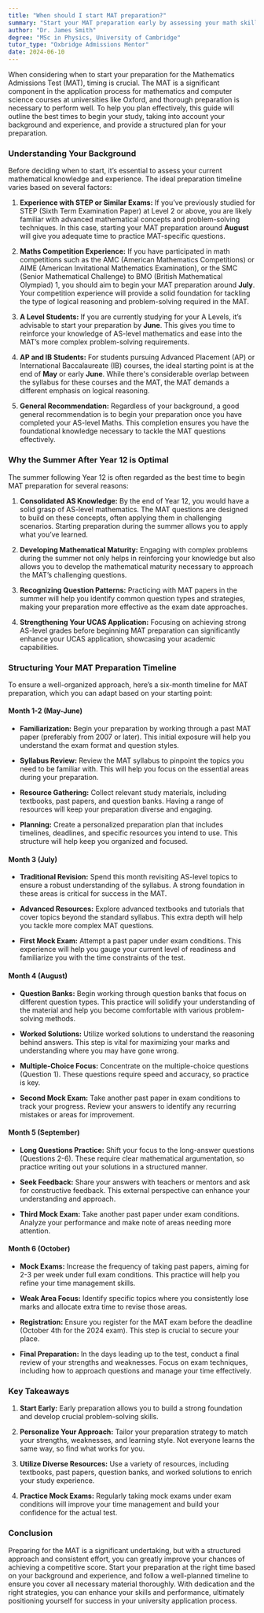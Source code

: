 ```yaml
---
title: "When should I start MAT preparation?"
summary: "Start your MAT preparation early by assessing your math skills and creating a structured study plan to excel in university applications."
author: "Dr. James Smith"
degree: "MSc in Physics, University of Cambridge"
tutor_type: "Oxbridge Admissions Mentor"
date: 2024-06-10
---
```


When considering when to start your preparation for the Mathematics Admissions Test (MAT), timing is crucial. The MAT is a significant component in the application process for mathematics and computer science courses at universities like Oxford, and thorough preparation is necessary to perform well. To help you plan effectively, this guide will outline the best times to begin your study, taking into account your background and experience, and provide a structured plan for your preparation.

### Understanding Your Background

Before deciding when to start, it’s essential to assess your current mathematical knowledge and experience. The ideal preparation timeline varies based on several factors:

1. **Experience with STEP or Similar Exams:**
   If you’ve previously studied for STEP (Sixth Term Examination Paper) at Level 2 or above, you are likely familiar with advanced mathematical concepts and problem-solving techniques. In this case, starting your MAT preparation around **August** will give you adequate time to practice MAT-specific questions.

2. **Maths Competition Experience:**
   If you have participated in math competitions such as the AMC (American Mathematics Competitions) or AIME (American Invitational Mathematics Examination), or the SMC (Senior Mathematical Challenge) to BMO (British Mathematical Olympiad) 1, you should aim to begin your MAT preparation around **July**. Your competition experience will provide a solid foundation for tackling the type of logical reasoning and problem-solving required in the MAT.

3. **A Level Students:**
   If you are currently studying for your A Levels, it’s advisable to start your preparation by **June**. This gives you time to reinforce your knowledge of AS-level mathematics and ease into the MAT’s more complex problem-solving requirements.

4. **AP and IB Students:**
   For students pursuing Advanced Placement (AP) or International Baccalaureate (IB) courses, the ideal starting point is at the end of **May** or early **June**. While there's considerable overlap between the syllabus for these courses and the MAT, the MAT demands a different emphasis on logical reasoning.

5. **General Recommendation:**
   Regardless of your background, a good general recommendation is to begin your preparation once you have completed your AS-level Maths. This completion ensures you have the foundational knowledge necessary to tackle the MAT questions effectively.

### Why the Summer After Year 12 is Optimal

The summer following Year 12 is often regarded as the best time to begin MAT preparation for several reasons:

1. **Consolidated AS Knowledge:**
   By the end of Year 12, you would have a solid grasp of AS-level mathematics. The MAT questions are designed to build on these concepts, often applying them in challenging scenarios. Starting preparation during the summer allows you to apply what you’ve learned.

2. **Developing Mathematical Maturity:**
   Engaging with complex problems during the summer not only helps in reinforcing your knowledge but also allows you to develop the mathematical maturity necessary to approach the MAT’s challenging questions.

3. **Recognizing Question Patterns:**
   Practicing with MAT papers in the summer will help you identify common question types and strategies, making your preparation more effective as the exam date approaches.

4. **Strengthening Your UCAS Application:**
   Focusing on achieving strong AS-level grades before beginning MAT preparation can significantly enhance your UCAS application, showcasing your academic capabilities.

### Structuring Your MAT Preparation Timeline

To ensure a well-organized approach, here’s a six-month timeline for MAT preparation, which you can adapt based on your starting point:

#### Month 1-2 (May-June)

- **Familiarization:**
  Begin your preparation by working through a past MAT paper (preferably from 2007 or later). This initial exposure will help you understand the exam format and question styles.

- **Syllabus Review:**
  Review the MAT syllabus to pinpoint the topics you need to be familiar with. This will help you focus on the essential areas during your preparation.

- **Resource Gathering:**
  Collect relevant study materials, including textbooks, past papers, and question banks. Having a range of resources will keep your preparation diverse and engaging.

- **Planning:**
  Create a personalized preparation plan that includes timelines, deadlines, and specific resources you intend to use. This structure will help keep you organized and focused.

#### Month 3 (July)

- **Traditional Revision:**
  Spend this month revisiting AS-level topics to ensure a robust understanding of the syllabus. A strong foundation in these areas is critical for success in the MAT.

- **Advanced Resources:**
  Explore advanced textbooks and tutorials that cover topics beyond the standard syllabus. This extra depth will help you tackle more complex MAT questions.

- **First Mock Exam:**
  Attempt a past paper under exam conditions. This experience will help you gauge your current level of readiness and familiarize you with the time constraints of the test.

#### Month 4 (August)

- **Question Banks:**
  Begin working through question banks that focus on different question types. This practice will solidify your understanding of the material and help you become comfortable with various problem-solving methods.

- **Worked Solutions:**
  Utilize worked solutions to understand the reasoning behind answers. This step is vital for maximizing your marks and understanding where you may have gone wrong.

- **Multiple-Choice Focus:**
  Concentrate on the multiple-choice questions (Question 1). These questions require speed and accuracy, so practice is key.

- **Second Mock Exam:**
  Take another past paper in exam conditions to track your progress. Review your answers to identify any recurring mistakes or areas for improvement.

#### Month 5 (September)

- **Long Questions Practice:**
  Shift your focus to the long-answer questions (Questions 2-6). These require clear mathematical argumentation, so practice writing out your solutions in a structured manner.

- **Seek Feedback:**
  Share your answers with teachers or mentors and ask for constructive feedback. This external perspective can enhance your understanding and approach.

- **Third Mock Exam:**
  Take another past paper under exam conditions. Analyze your performance and make note of areas needing more attention.

#### Month 6 (October)

- **Mock Exams:**
  Increase the frequency of taking past papers, aiming for 2-3 per week under full exam conditions. This practice will help you refine your time management skills.

- **Weak Area Focus:**
  Identify specific topics where you consistently lose marks and allocate extra time to revise those areas.

- **Registration:**
  Ensure you register for the MAT exam before the deadline (October 4th for the 2024 exam). This step is crucial to secure your place.

- **Final Preparation:**
  In the days leading up to the test, conduct a final review of your strengths and weaknesses. Focus on exam techniques, including how to approach questions and manage your time effectively.

### Key Takeaways

1. **Start Early:**
   Early preparation allows you to build a strong foundation and develop crucial problem-solving skills.

2. **Personalize Your Approach:**
   Tailor your preparation strategy to match your strengths, weaknesses, and learning style. Not everyone learns the same way, so find what works for you.

3. **Utilize Diverse Resources:**
   Use a variety of resources, including textbooks, past papers, question banks, and worked solutions to enrich your study experience.

4. **Practice Mock Exams:**
   Regularly taking mock exams under exam conditions will improve your time management and build your confidence for the actual test.

### Conclusion

Preparing for the MAT is a significant undertaking, but with a structured approach and consistent effort, you can greatly improve your chances of achieving a competitive score. Start your preparation at the right time based on your background and experience, and follow a well-planned timeline to ensure you cover all necessary material thoroughly. With dedication and the right strategies, you can enhance your skills and performance, ultimately positioning yourself for success in your university application process.
    